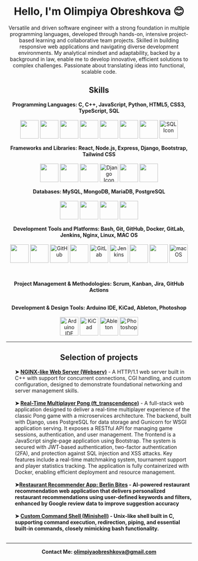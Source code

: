 <h1 align="center">Hello, I'm Olimpiya Obreshkova 😊</h1>

<p align="center">
  Versatile and driven software engineer with a strong foundation in multiple programming languages, developed through hands-on, intensive project-based learning and collaborative team projects. Skilled in building responsive web applications and navigating diverse development environments. My analytical mindset and adaptability, backed by a background in law, enable me to develop innovative, efficient solutions to complex challenges. Passionate about translating ideas into functional, scalable code.
</p>

<h2 align="center">Skills</h2>

<p align="center">
  <b>Programming Languages: C, C++, JavaScript, Python, HTML5, CSS3, TypeScript, SQL</b><br><br>
  <img src="https://cdn.jsdelivr.net/gh/devicons/devicon/icons/c/c-original.svg" width="50" height="50"/>
  <img src="https://cdn.jsdelivr.net/gh/devicons/devicon/icons/cplusplus/cplusplus-original.svg" width="50" height="50"/>
  <img src="https://cdn.jsdelivr.net/gh/devicons/devicon/icons/javascript/javascript-original.svg" width="50" height="50"/>
  <img src="https://cdn.jsdelivr.net/gh/devicons/devicon/icons/python/python-original.svg" width="50" height="50"/>
  <img src="https://cdn.jsdelivr.net/gh/devicons/devicon/icons/html5/html5-original.svg" width="50" height="50"/>
  <img src="https://cdn.jsdelivr.net/gh/devicons/devicon/icons/css3/css3-original.svg" width="50" height="50"/>
  <img src="https://cdn.jsdelivr.net/gh/devicons/devicon/icons/typescript/typescript-original.svg" width="50" height="50"/>
  <img src="https://cdn-icons-png.flaticon.com/256/17266/17266017.png" width="50" height="50" alt="SQL Icon"/>
</p>

<p align="center">
  <b>Frameworks and Libraries: React, Node.js, Express, Django, Bootstrap, Tailwind CSS</b><br><br>
  <img src="https://cdn.jsdelivr.net/gh/devicons/devicon/icons/react/react-original.svg" width="50" height="50"/>
  <img src="https://skillicons.dev/icons?i=nodejs" width="50" height="50"/>
  <img src="https://skillicons.dev/icons?i=express" width="50" height="50"/>
  <img src="https://www.svgrepo.com/show/353657/django-icon.svg" width="50" height="50" alt="Django Icon"/>
  <img src="https://skillicons.dev/icons?i=bootstrap" width="50" height="50"/>
  <img src="https://skillicons.dev/icons?i=tailwind" width="50" height="50"/>
</p>

<p align="center">
  <b>Databases: MySQL, MongoDB, MariaDB, PostgreSQL</b><br><br>
  <img src="https://cdn.jsdelivr.net/gh/devicons/devicon/icons/mysql/mysql-original.svg" width="50" height="50"/>
  <img src="https://cdn.jsdelivr.net/gh/devicons/devicon/icons/mongodb/mongodb-original.svg" width="50" height="50"/>
  <img src="https://cdn.jsdelivr.net/gh/devicons/devicon/icons/mariadb/mariadb-original.svg" width="50" height="50"/>
  <img src="https://cdn.jsdelivr.net/gh/devicons/devicon/icons/postgresql/postgresql-original.svg" width="50" height="50"/>
</p>

<p align="center">
  <b>Development Tools and Platforms: Bash, Git, GitHub, Docker, GitLab, Jenkins, Nginx, Linux, MAC OS</b><br><br>
  <img src="https://skillicons.dev/icons?i=bash" width="50" height="50"/>
  <img src="https://cdn.jsdelivr.net/gh/devicons/devicon/icons/git/git-original.svg" width="50" height="50"/>
  <img src="https://skillicons.dev/icons?i=github" width="50" height="50" alt="GitHub">
  <img src="https://cdn.jsdelivr.net/gh/devicons/devicon/icons/docker/docker-original.svg" width="50" height="50"/>
  <img src="https://skillicons.dev/icons?i=gitlab" width="50" height="50" alt="GitLab"/>
  <img src="https://skillicons.dev/icons?i=jenkins" width="50" height="50" alt="Jenkins"/>
  <img src="https://cdn.jsdelivr.net/gh/devicons/devicon/icons/nginx/nginx-original.svg" width="50" height="50"/>
  <img src="https://cdn.jsdelivr.net/gh/devicons/devicon/icons/linux/linux-original.svg" width="50" height="50"/>
  <img src="https://skillicons.dev/icons?i=apple" width="50" height="50" alt="macOS">
</p>

<br>
<p align="center">
  <b>Project Management & Methodologies: Scrum, Kanban, Jira, GitHub Actions</b><br><br>
</p>

<p align="center">
  <b>Development & Design Tools: Arduino IDE, KiCad, Ableton, Photoshop</b><br><br>
  <img src="https://cdn.jsdelivr.net/gh/devicons/devicon/icons/arduino/arduino-original.svg" width="50" height="50" alt="Arduino IDE"/>
  <img src="https://encrypted-tbn0.gstatic.com/images?q=tbn:ANd9GcRFvloyVl7A36Tap3YWZ3Diphp86m4JtRan9A&s" width="50" height="50" alt="KiCad"/>
  <img src="https://skillicons.dev/icons?i=ableton" width="50" height="50" alt="Ableton">
  <img src="https://skillicons.dev/icons?i=ps" width="50" height="50" alt="Photoshop">
</p>

---

<h2 align="center"> Selection of projects</h2>

<p align="center">
  <ul style="list-style: none;">
	<li><strong>➤ <a href="https://github.com/olympiaobr/webserv">NGINX-like Web Server (Webserv)</a></strong> - A HTTP/1.1 web server built in C++ with support for concurrent connections, CGI handling, and custom configuration, designed to demonstrate foundational networking and server management skills.</li><br>
	    <li><strong>➤ <a href="https://github.com/olympiaobr/ft_transcendence">Real-Time Multiplayer Pong (ft_transcendence)</a></strong> - A full-stack web application designed to deliver a real-time multiplayer experience of the classic Pong game with a microservices architecture. The backend, built with Django, uses PostgreSQL for data storage and Gunicorn for WSGI application serving. It exposes a RESTful API for managing game sessions, authentication, and user management. The frontend is a JavaScript single-page application using Bootstrap. The system is secured with JWT-based authentication, two-factor authentication (2FA), and protection against SQL injection and XSS attacks. Key features include a real-time matchmaking system, tournament support and player statistics tracking. The application is fully containerized with Docker, enabling efficient deployment and resource management.</li><br>
	<li><strong>➤<a href="https://github.com/olympiaobr/ss23-drop-in-to-berlin">Restaurant Recommender App: Berlin Bites</a> - AI-powered restaurant recommendation web application that delivers personalized restaurant recommendations using user-defined keywords and filters, enhanced by Google review data to improve suggestion accuracy</li><br>
        <li><strong>➤ <a href="https://github.com/olympiaobr/Minishell">Custom Command Shell  (Minishell)</a> - Unix-like shell built in C, supporting command execution, redirection, piping, and essential built-in commands, closely mimicking bash functionality.</li><br>
	</ul>
</p>

---

<p align="center">
  <b>Contact Me:</b> <a href="mailto:olimpiyaobreshkova@gmail.com">olimpiyaobreshkova@gmail.com</a>
</p>

